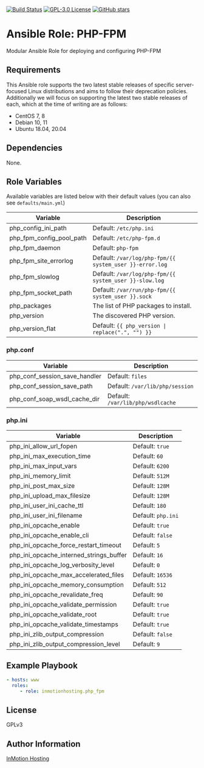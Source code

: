 [![Build Status](https://travis-ci.org/inmotionhosting/ansible-role-php_fpm.png?branch=master)](https://travis-ci.org/inmotionhosting/ansible-role-php_fpm) [![GPL-3.0 License](https://img.shields.io/github/license/inmotionhosting/ansible-role-php_fpm.svg?color=blue)](https://github.com/inmotionhosting/ansible-role-php_fpm/blob/master/LICENSE) [![GitHub stars](https://img.shields.io/github/stars/inmotionhosting/ansible-role-php_fpm.svg)](https://github.com/inmotionhosting/ansible-role-php_fpm/stargazers)

# Ansible Role: PHP-FPM

Modular Ansible Role for deploying and configuring PHP-FPM

## Requirements
This Ansible role supports the two latest stable releases of specific
server-focused Linux distributions and aims to follow their deprecation
policies. Additionally we will focus on supporting the latest two stable
releases of each, which at the time of writing are as follows:

* CentOS 7, 8
* Debian 10, 11
* Ubuntu 18.04, 20.04

## Dependencies
None.

## Role Variables
Available variables are listed below with their default values (you can also see `defaults/main.yml`)

| Variable | Description |
| -------- | ----------- |
| php_config_ini_path | Default: `/etc/php.ini`
| php_fpm_config_pool_path | Default: `/etc/php-fpm.d`
| php_fpm_daemon | Default: `php-fpm`
| php_fpm_site_errorlog | Default: `/var/log/php-fpm/{{ system_user }}-error.log`
| php_fpm_slowlog | Default: `/var/log/php-fpm/{{ system_user }}-slow.log`
| php_fpm_socket_path | Default: `/var/run/php-fpm/{{ system_user }}.sock`
| php_packages | The list of PHP packages to install.
| php_version | The discovered PHP version.
| php_version_flat | Default: `{{ php_version \| replace(".", "") }}`

### php.conf
| Variable | Description |
| -------- | ----------- |
| php_conf_session_save_handler | Default: `files`
| php_conf_session_save_path | Default: `/var/lib/php/session`
| php_conf_soap_wsdl_cache_dir | Default: `/var/lib/php/wsdlcache`

### php.ini
| Variable | Description |
| -------- | ----------- |
| php_ini_allow_url_fopen | Default: `true`
| php_ini_max_execution_time | Default: `60`
| php_ini_max_input_vars | Default: `6200`
| php_ini_memory_limit | Default: `512M`
| php_ini_post_max_size | Default: `128M`
| php_ini_upload_max_filesize | Default: `128M`
| php_ini_user_ini_cache_ttl | Default: `180`
| php_ini_user_ini_filename | Default: `php.ini`
| php_ini_opcache_enable | Default: `true`
| php_ini_opcache_enable_cli | Default: `false`
| php_ini_opcache_force_restart_timeout | Default: `5`
| php_ini_opcache_interned_strings_buffer | Default: `16`
| php_ini_opcache_log_verbosity_level | Default: `0`
| php_ini_opcache_max_accelerated_files | Default: `16536`
| php_ini_opcache_memory_consumption | Default: `512`
| php_ini_opcache_revalidate_freq | Default: `90`
| php_ini_opcache_validate_permission | Default: `true`
| php_ini_opcache_validate_root | Default: `true`
| php_ini_opcache_validate_timestamps | Default: `true`
| php_ini_zlib_output_compression | Default: `false`
| php_ini_zlib_output_compression_level | Default: `9`

## Example Playbook
```yaml
- hosts: www
  roles:
     - role: inmotionhosting.php_fpm
```

## License
GPLv3

## Author Information
[InMotion Hosting](https://inmotionhosting.com)
